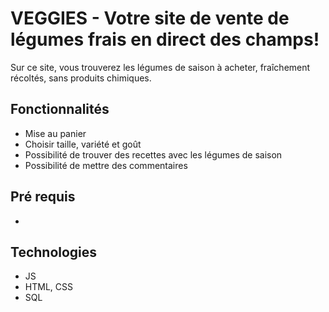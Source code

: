# VEGGIES - Votre site de vente de légumes frais en direct des champs!


Sur ce site, vous trouverez les légumes de saison à acheter, fraîchement récoltés, sans produits chimiques. 


## Fonctionnalités
-  Mise au panier 
-  Choisir taille, variété et goût
-  Possibilité de trouver des recettes avec les légumes de saison
-  Possibilité de mettre des commentaires 

## Pré requis
- 


## Technologies
- JS
- HTML, CSS
- SQL   



